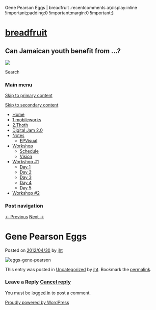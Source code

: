   Gene Pearson Eggs | breadfruit    .recentcomments a{display:inline !important;padding:0 !important;margin:0 !important;}

[breadfruit](http://j4u2.com/breadfruit-static/ "breadfruit")
=============================================================

Can Jamaican youth benefit from …?
----------------------------------

 [![](http://j4u2.com/breadfruit-static/wp-content/uploads/2012/04/vecr-1000x288.jpeg)](http://j4u2.com/breadfruit-static/) 

Search  

### Main menu

[Skip to primary content](#content "Skip to primary content")

[Skip to secondary content](#secondary "Skip to secondary content")

*   [Home](http://j4u2.com/breadfruit-static/)
*   [1.mobileworks](http://j4u2.com/breadfruit-static/mobileworks/)
*   [2.Thoth](http://j4u2.com/breadfruit-static/thoth/)
*   [Digital Jam 2.0](http://j4u2.com/breadfruit-static/digi-jam/)
*   [Notes](http://j4u2.com/breadfruit-static/notes/)
    *   [EPVisual](http://j4u2.com/breadfruit-static/notes/ep-visual/)
*   [Workshop](http://j4u2.com/breadfruit-static/workshop/)
    *   [Schedule](http://j4u2.com/breadfruit-static/workshop/schedule/)
    *   [Vision](http://j4u2.com/breadfruit-static/workshop/vision-page/)
*   [Workshop #1](http://j4u2.com/breadfruit-static/workshop-1/)
    *   [Day 1](http://j4u2.com/breadfruit-static/workshop-1/day-1/)
    *   [Day 2](http://j4u2.com/breadfruit-static/workshop-1/day-2/)
    *   [Day 3](http://j4u2.com/breadfruit-static/workshop-1/day-3/)
    *   [Day 4](http://j4u2.com/breadfruit-static/workshop-1/day-4/)
    *   [Day 5](http://j4u2.com/breadfruit-static/workshop-1/day-5/)
*   [Workshop #2](http://j4u2.com/breadfruit-static/workshop-2/)

### Post navigation

[← Previous](http://j4u2.com/breadfruit-static/2012/04/30/scratch-home-imagine-program-share/) [Next →](http://j4u2.com/breadfruit-static/2012/04/30/thoth/)

Gene Pearson Eggs
=================

Posted on [2012/04/30](http://j4u2.com/breadfruit-static/2012/04/30/gene-pearson-eggs/ "8:57 am") by [jht](http://j4u2.com/breadfruit-static/author/jht/ "View all posts by jht")

[![](http://j4u2.com/breadfruit-static/wp-content/uploads/2012/04/eggs-gene-pearson1-1024x869.jpg "eggs-gene-pearson")](http://j4u2.com/breadfruit-static/wp-content/uploads/2012/04/eggs-gene-pearson1.jpeg)

This entry was posted in [Uncategorized](http://j4u2.com/breadfruit-static/category/uncategorized/) by [jht](http://j4u2.com/breadfruit-static/author/jht/). Bookmark the [permalink](http://j4u2.com/breadfruit-static/2012/04/30/gene-pearson-eggs/ "Permalink to Gene Pearson Eggs").

### Leave a Reply [Cancel reply](/breadfruit/2012/04/30/gene-pearson-eggs/#respond)

You must be [logged in](http://j4u2.com/breadfruit-static/wp-login.php) to post a comment.

[Proudly powered by WordPress](http://wordpress.org/ "Semantic Personal Publishing Platform")